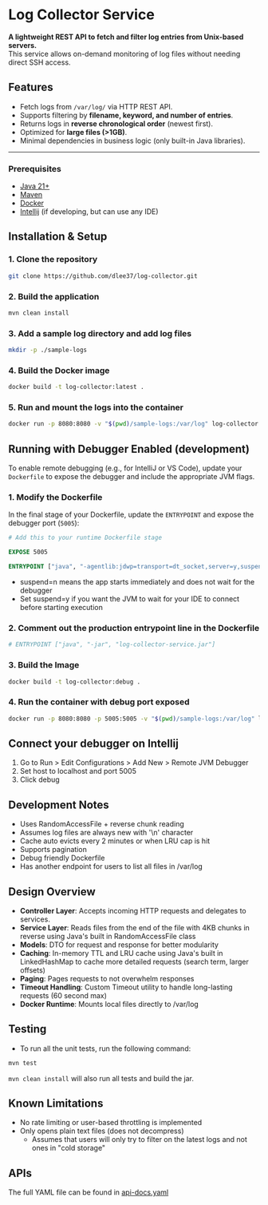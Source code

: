# Log Collector Service

**A lightweight REST API to fetch and filter log entries from Unix-based servers.**  
This service allows on-demand monitoring of log files without needing direct SSH access.

## Features
- Fetch logs from `/var/log/` via HTTP REST API.
- Supports filtering by **filename, keyword, and number of entries**.
- Returns logs in **reverse chronological order** (newest first).
- Optimized for **large files (>1GB)**.
- Minimal dependencies in business logic (only built-in Java libraries).

---

### **Prerequisites**
- [Java 21+](https://www.oracle.com/java/technologies/downloads/#java21)
- [Maven](https://maven.apache.org/install.html)
- [Docker](https://www.docker.com/products/docker-desktop/)
- [Intellij](https://www.jetbrains.com/idea/download/) (if developing, but can use any IDE)

## Installation & Setup

### 1. Clone the repository
```bash
git clone https://github.com/dlee37/log-collector.git
```

### 2. Build the application
```bash
mvn clean install
```

### 3. Add a sample log directory and add log files
```bash
mkdir -p ./sample-logs
```

### 4. Build the Docker image
```bash
docker build -t log-collector:latest .
```

### 5. Run and mount the logs into the container
```bash
docker run -p 8080:8080 -v "$(pwd)/sample-logs:/var/log" log-collector:latest
```

## Running with Debugger Enabled (development)
To enable remote debugging (e.g., for IntelliJ or VS Code), update your `Dockerfile` to expose the debugger and include the appropriate JVM flags.

### 1. Modify the Dockerfile

In the final stage of your Dockerfile, update the `ENTRYPOINT` and expose the debugger port (`5005`):

```dockerfile
# Add this to your runtime Dockerfile stage

EXPOSE 5005

ENTRYPOINT ["java", "-agentlib:jdwp=transport=dt_socket,server=y,suspend=n,address=*:5005", "-jar", "app.jar"]
```

- suspend=n means the app starts immediately and does not wait for the debugger
- Set suspend=y if you want the JVM to wait for your IDE to connect before starting execution

### 2. Comment out the production entrypoint line in the Dockerfile
```dockerfile
# ENTRYPOINT ["java", "-jar", "log-collector-service.jar"]
```

### 3. Build the Image
```bash
docker build -t log-collector:debug .
```

### 4. Run the container with debug port exposed
```bash
docker run -p 8080:8080 -p 5005:5005 -v "$(pwd)/sample-logs:/var/log" log-collector:debug
```

## Connect your debugger on Intellij
1. Go to Run > Edit Configurations > Add New > Remote JVM Debugger
2. Set host to localhost and port 5005
3. Click debug

## Development Notes
- Uses RandomAccessFile + reverse chunk reading
- Assumes log files are always new with '\n' character
- Cache auto evicts every 2 minutes or when LRU cap is hit
- Supports pagination
- Debug friendly Dockerfile
- Has another endpoint for users to list all files in /var/log

## Design Overview
- **Controller Layer**: Accepts incoming HTTP requests and delegates to services.
- **Service Layer**: Reads files from the end of the file with 4KB chunks in reverse using Java's built in RandomAccessFile class
- **Models**: DTO for request and response for better modularity
- **Caching**: In-memory TTL and LRU cache using Java's built in LinkedHashMap to cache more detailed requests (search term, larger offsets)
- **Paging**: Pages requests to not overwhelm responses
- **Timeout Handling**: Custom Timeout utility to handle long-lasting requests (60 second max)
- **Docker Runtime**: Mounts local files directly to /var/log

## Testing
- To run all the unit tests, run the following command:
```bash
mvn test
```
`mvn clean install` will also run all tests and build the jar.

## Known Limitations
- No rate limiting or user-based throttling is implemented
- Only opens plain text files (does not decompress)
  - Assumes that users will only try to filter on the latest logs and not ones in "cold storage"

## APIs
The full YAML file can be found in [api-docs.yaml](./src/main/resources/static/api-docs.yaml)